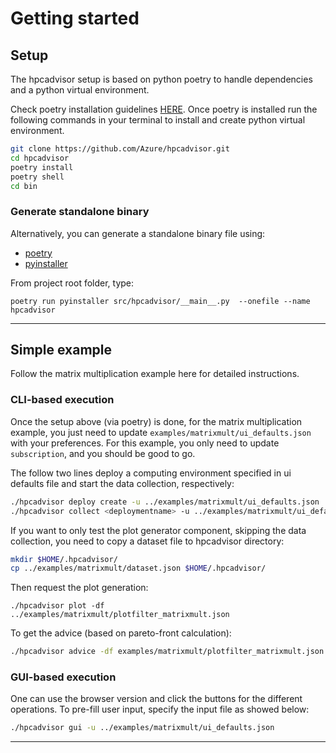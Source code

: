 # Getting started


## Setup

The hpcadvisor setup is based on python poetry to handle dependencies and
a python virtual environment.

Check poetry installation guidelines [HERE](<https://python-poetry.org/docs/>).
Once poetry is installed run the following commands in your terminal to install
and create python virtual environment.

```bash
git clone https://github.com/Azure/hpcadvisor.git
cd hpcadvisor
poetry install
poetry shell
cd bin
```
### Generate standalone binary

Alternatively, you can generate a standalone binary file using:

- [poetry](https://python-poetry.org/docs/)
- [pyinstaller](https://pyinstaller.org/en/stable/)

From project root folder, type:

```
poetry run pyinstaller src/hpcadvisor/__main__.py  --onefile --name hpcadvisor
```


---


## Simple example

Follow the matrix multiplication example here for detailed instructions.


### CLI-based execution

Once the setup above (via poetry) is done, for the matrix multiplication
example, you just need to update `examples/matrixmult/ui_defaults.json` with
your preferences. For this example, you only need to update `subscription`,
and you should be good to go.

The follow two lines deploy a computing environment specified in ui defaults
file and start the data collection, respectively:

```bash
./hpcadvisor deploy create -u ../examples/matrixmult/ui_defaults.json
./hpcadvisor collect <deploymentname> -u ../examples/matrixmult/ui_defaults.json
```

If you want to only test the plot generator component, skipping the data
collection, you need to copy a dataset file to hpcadvisor directory:

```bash
mkdir $HOME/.hpcadvisor/
cp ../examples/matrixmult/dataset.json $HOME/.hpcadvisor/
```

Then request the plot generation:

```
./hpcadvisor plot -df ../examples/matrixmult/plotfilter_matrixmult.json
```

To get the advice (based on pareto-front calculation):

```bash
./hpcadvisor advice -df examples/matrixmult/plotfilter_matrixmult.json
```

### GUI-based execution

One can use the browser version and click the buttons for the different
operations. To pre-fill user input, specify the input file as showed below:

```bash
./hpcadvisor gui -u ../examples/matrixmult/ui_defaults.json
```

---


